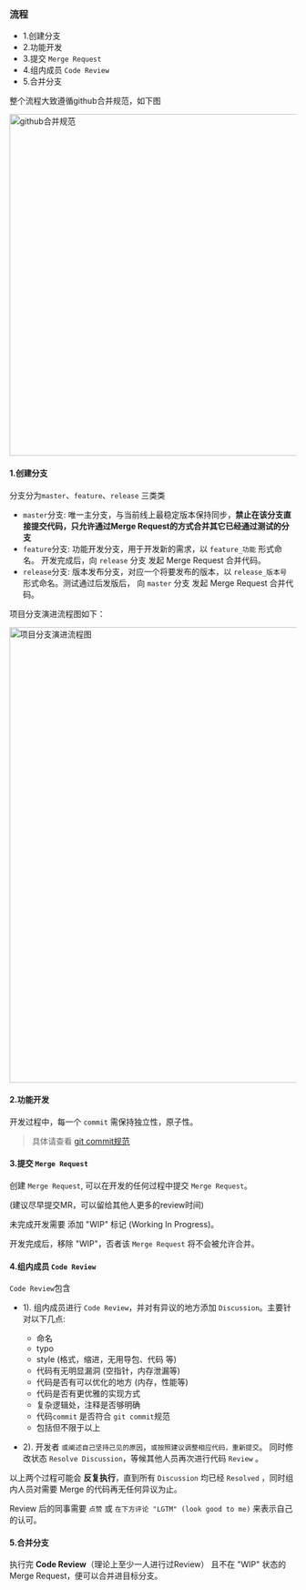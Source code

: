 ### 流程

- 1.创建分支
- 2.功能开发
- 3.提交 `Merge Request`
- 4.组内成员 `Code Review`
- 5.合并分支

整个流程大致遵循github合并规范，如下图

<img src="https://user-images.githubusercontent.com/17560388/136642682-af12652c-0aa5-4d13-88e4-d6e80a097167.png" alt="github合并规范" width="600"  align="bottom" />

#### 1.创建分支
分支分为`master`、`feature`、`release` 三类类
- `master`分支: 唯一主分支，与当前线上最稳定版本保持同步，**禁止在该分支直接提交代码，只允许通过Merge Request的方式合并其它已经通过测试的分支**
- `feature`分支: 功能开发分支，用于开发新的需求，以 `feature_功能` 形式命名。 开发完成后，向 `release` 分支 发起  Merge Request 合并代码。
- `release`分支: 版本发布分支，对应一个将要发布的版本，以 `release_版本号` 形式命名。测试通过后发版后， 向 `master` 分支 发起  Merge Request 合并代码。

项目分支演进流程图如下：

<img src="https://user-images.githubusercontent.com/17560388/136642746-47ddfaf3-9582-41d7-a59c-f5548721ac17.png" alt="项目分支演进流程图" width="800"  align="bottom" />



#### 2.功能开发
开发过程中，每一个 `commit` 需保持独立性，原子性。

> 具体请查看 [git commit规范]()

#### 3.提交 `Merge Request`
创建 `Merge Request`, 可以在开发的任何过程中提交 `Merge Request`。

(建议尽早提交MR，可以留给其他人更多的review时间) 

未完成开发需要 添加 "WIP" 标记 (Working In Progress)。

开发完成后，移除 "WIP"，否者该 `Merge Request` 将不会被允许合并。

#### 4.组内成员 `Code Review`

`Code Review`包含

- 1). 组内成员进行 `Code Review`，并对有异议的地方添加 `Discussion`。主要针对以下几点:
    - 命名
    - typo
    - style (格式，缩进，无用导包、代码 等)
    - 代码有无明显漏洞 (空指针，内存泄漏等)
    - 代码是否有可以优化的地方 (内存，性能等)
    - 代码是否有更优雅的实现方式
    - 复杂逻辑处，注释是否够明确
    - 代码`commit` 是否符合 `git commit`规范
    - 包括但不限于以上
    
- 2). 开发者 `或阐述自己坚持己见的原因`，`或按照建议调整相应代码，重新提交`。 同时修改状态 `Resolve Discussion`，等候其他人员再次进行代码 `Review` 。

以上两个过程可能会 **反复执行**，直到所有 `Discussion` 均已经 `Resolved` ，同时组内人员对需要 Merge 的代码再无任何异议为止。

Review 后的同事需要 `点赞` 或 `在下方评论 "LGTM" (look good to me)` 来表示自己的认可。

#### 5.合并分支
执行完 **Code Review**（理论上至少一人进行过Review） 且不在 "WIP" 状态的Merge Request，便可以合并进目标分支。
